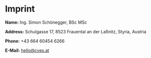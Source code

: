 # Imprint

**Name:** Ing. Simon Schönegger, BSc MSc

**Address:** Schulgasse 17, 8523 Frauental an der Laßnitz, Styria, Austria

**Phone:** +43 664 60454 6266

**E-Mail:** hello@cves.at 